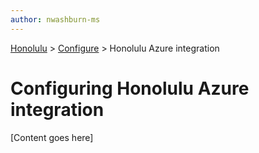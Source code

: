 ```yaml
---
author: nwashburn-ms
---
```


<a href="../overview.md">Honolulu</a> > <a href="../overview.md">Configure</a> > Honolulu Azure integration

# Configuring Honolulu Azure integration

[Content goes here]